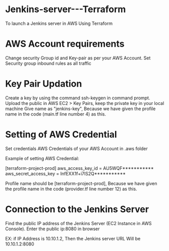 # Jenkins-server---Terraform
To launch a Jenkins server in AWS Using Terraform

# AWS Account requirements
Change security Group id and Key-pair as per your AWS Account.
Set Security group inbound rules as all traffic

# Key Pair Updation

Create a key by using the command ssh-keygen in command prompt.
Upload the public in AWS EC2 > Key Pairs, keep the private key in your local machine
Give name as "jenkins-key", Because we have given the profile name in the code (main.tf line number 4) as this.

# Setting of AWS Credential
Set credentials AWS Credentials of your AWS Account in .aws folder

Example of setting AWS Credential:

[terraform-project-prod]
aws_access_key_id = AU5WQF***********
aws_secret_access_key = InfEXX1f+i7lS2Q***********

Profile name should be [terraform-project-prod], Because we have given the profile name in the code (provider.tf line number 12) as this.


# Connection to the Jenkins Server
Find the public IP address of the Jenkins Server (EC2 Instance in AWS Console).
Enter the public ip:8080 in browser

EX: if IP Address is 10.10.1.2, Then the Jenkins server URL Will be 
10.10.1.2:8080